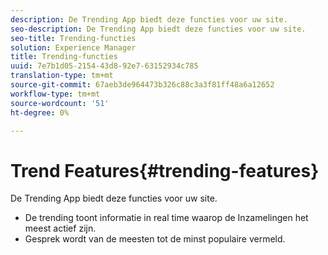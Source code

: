 ```yaml
---
description: De Trending App biedt deze functies voor uw site.
seo-description: De Trending App biedt deze functies voor uw site.
seo-title: Trending-functies
solution: Experience Manager
title: Trending-functies
uuid: 7e7b1d05-2154-43d8-92e7-63152934c785
translation-type: tm+mt
source-git-commit: 67aeb3de964473b326c88c3a3f81ff48a6a12652
workflow-type: tm+mt
source-wordcount: '51'
ht-degree: 0%

---
```



# Trend Features{#trending-features}

De Trending App biedt deze functies voor uw site.



* De trending toont informatie in real time waarop de Inzamelingen het meest actief zijn.
* Gesprek wordt van de meesten tot de minst populaire vermeld.


